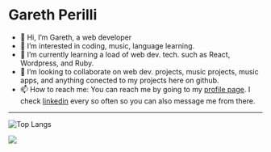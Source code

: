 
# Gareth Perilli

- 👋 Hi, I’m Gareth, a web developer
- 👀 I’m interested in coding, music, language learning.
- 🌱 I’m currently learning a load of web dev. tech. such as React, Wordpress, and Ruby.
- 💞️ I’m looking to collaborate on web dev. projects, music projects, music apps, and anything conected to my projects here on github.
- 📫 How to reach me: You can reach me by going to my [profile page](https://www.gperilli.dev/). I check [linkedin](https://www.linkedin.com/in/garethperilli) every so often so you can also message me from there.

---

![Top Langs](https://github-readme-stats.vercel.app/api/top-langs/?username=gperilli&theme=tokyonight&layout=compact)

![](https://komarev.com/ghpvc/?username=gperilli&color=green)


<!---
gperilli/gperilli is a ✨ special ✨ repository because its `README.md` (this file) appears on your GitHub profile.
You can click the Preview link to take a look at your changes.
--->
